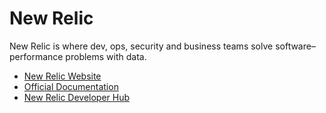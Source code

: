 # New Relic

New Relic is where dev, ops, security and business teams solve software–performance problems with data. 

- [New Relic Website](https://newrelic.com/)
- [Official Documentation](https://docs.newrelic.com/)
- [New Relic Developer Hub](https://developer.newrelic.com/)
